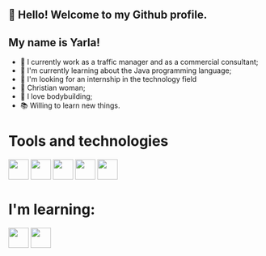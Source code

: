 ##  👋 Hello! Welcome to my Github profile.
## My name is Yarla!

- 🔭 I currently work as a traffic manager and as a commercial consultant;
- 🌱 I'm currently learning about the Java programming language;
- 🤔 I'm looking for an internship in the technology field
- 🙏 Christian woman;
- 💪 I love bodybuilding;
- 📚 Willing to learn new things.

# Tools and technologies

 <img loading="lazy" src="https://cdn.jsdelivr.net/gh/devicons/devicon@latest/icons/css3/css3-original-wordmark.svg" width="40" height="40" /> <img loading="lazy" src="https://cdn.jsdelivr.net/gh/devicons/devicon@latest/icons/html5/html5-original-wordmark.svg" width="40" height="40" /> <img loading="lazy" src="https://cdn.jsdelivr.net/gh/devicons/devicon@latest/icons/javascript/javascript-original.svg" width="40" height="40"/> <img loading="lazy" src="https://cdn.jsdelivr.net/gh/devicons/devicon@latest/icons/github/github-original-wordmark.svg" width="40" height="40"/> <img loading="lazy" src="https://cdn.jsdelivr.net/gh/devicons/devicon@latest/icons/php/php-original.svg" width="40" height="40"/>

# I'm learning: 
 <img loading="lazy" src="https://cdn.jsdelivr.net/gh/devicons/devicon@latest/icons/java/java-original-wordmark.svg" width="40" height="40"/> <img loading="lazy" src="https://cdn.jsdelivr.net/gh/devicons/devicon@latest/icons/mysql/mysql-original-wordmark.svg" width="40" height="40"/>
